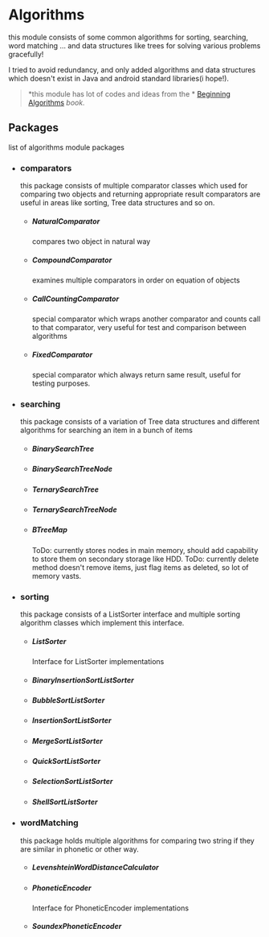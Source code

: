 # Algorithms
this module consists of some common algorithms for sorting, searching, word matching ... and data structures like trees
for solving various problems gracefully!

I tried to avoid redundancy, and only added algorithms and data structures which doesn't exist in Java and android standard libraries(i hope!).

> *this module has lot of codes and ideas from the * [Beginning Algorithms](http://www.wrox.com/WileyCDA/WroxTitle/Beginning-Algorithms.productCd-0764596748.html) *book.*

## Packages
list of algorithms module packages
* ### comparators
    this package consists of multiple comparator classes which used for comparing two objects and returning appropriate result
    comparators are useful in areas like sorting, Tree data structures and so on.
    * ##### NaturalComparator
        compares two object in natural way
    * ##### CompoundComparator
        examines multiple comparators in order on equation of objects
    * ##### CallCountingComparator
        special comparator which wraps another comparator and counts call to that comparator,
        very useful for test and comparison between algorithms
    * ##### FixedComparator
        special comparator which always return same result, useful for testing purposes.
* ### searching
    this package consists of a variation of Tree data structures and different algorithms for searching an item in a bunch of items
    * ##### BinarySearchTree
    * ##### BinarySearchTreeNode
    * ##### TernarySearchTree
    * ##### TernarySearchTreeNode
    * ##### BTreeMap
        ToDo: currently stores nodes in main memory, should add capability to store them on secondary storage like HDD.
        ToDo: currently delete method doesn't remove items, just flag items as deleted, so lot of memory vasts.   
* ### sorting
    this package consists of a ListSorter interface and multiple sorting algorithm classes which implement this interface.
    * ##### ListSorter
        Interface for ListSorter implementations
    * ##### BinaryInsertionSortListSorter
    * ##### BubbleSortListSorter
    * ##### InsertionSortListSorter
    * ##### MergeSortListSorter
    * ##### QuickSortListSorter
    * ##### SelectionSortListSorter
    * ##### ShellSortListSorter
* ### wordMatching
    this package holds multiple algorithms for comparing two string if they are similar in phonetic or other way.
    * ##### LevenshteinWordDistanceCalculator
    * ##### PhoneticEncoder
      Interface for PhoneticEncoder implementations
    * ##### SoundexPhoneticEncoder
